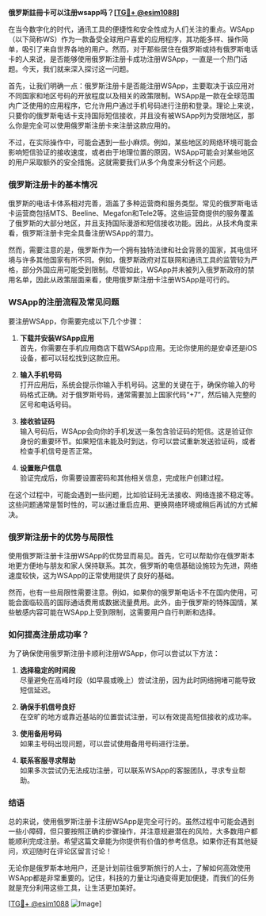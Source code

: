 **俄罗斯註冊卡可以注册wsapp吗？[[TG💪+ @esim1088](https://t.me/s/esim1088)]**

在当今数字化的时代，通讯工具的便捷性和安全性成为人们关注的重点。WSApp（以下简称WS）作为一款备受全球用户喜爱的应用程序，其功能多样、操作简单，吸引了来自世界各地的用户。然而，对于那些居住在俄罗斯或持有俄罗斯电话卡的人来说，是否能够使用俄罗斯注册卡成功注册WSApp，一直是一个热门话题。今天，我们就来深入探讨这一问题。

首先，让我们明确一点：俄罗斯注册卡是否能注册WSApp，主要取决于该应用对不同国家和地区号码的开放程度以及相关的政策限制。WSApp是一款在全球范围内广泛使用的应用程序，它允许用户通过手机号码进行注册和登录。理论上来说，只要你的俄罗斯电话卡支持国际短信接收，并且没有被WSApp列为受限地区，那么你是完全可以使用俄罗斯注册卡来注册这款应用的。

不过，在实际操作中，可能会遇到一些小麻烦。例如，某些地区的网络环境可能会影响短信验证的接收速度，或者由于地理位置的原因，WSApp可能会对某些地区的用户采取额外的安全措施。这就需要我们从多个角度来分析这个问题。

### **俄罗斯注册卡的基本情况**

俄罗斯的电话卡体系相对完善，涵盖了多种运营商和服务类型。常见的俄罗斯电话卡运营商包括MTS、Beeline、Megafon和Tele2等。这些运营商提供的服务覆盖了俄罗斯的大部分地区，并且支持国际漫游和短信接收功能。因此，从技术角度来看，俄罗斯注册卡完全具备注册WSApp的潜力。

然而，需要注意的是，俄罗斯作为一个拥有独特法律和社会背景的国家，其电信环境与许多其他国家有所不同。例如，俄罗斯政府对互联网和通讯工具的监管较为严格，部分外国应用可能受到限制。尽管如此，WSApp并未被列入俄罗斯政府的禁用名单，因此从政策层面来看，使用俄罗斯注册卡注册WSApp是可行的。

### **WSApp的注册流程及常见问题**

要注册WSApp，你需要完成以下几个步骤：

1. **下载并安装WSApp应用**  
   首先，你需要在手机应用商店下载WSApp应用。无论你使用的是安卓还是iOS设备，都可以轻松找到这款应用。

2. **输入手机号码**  
   打开应用后，系统会提示你输入手机号码。这里的关键在于，确保你输入的号码格式正确。对于俄罗斯号码，通常需要加上国家代码“+7”，然后输入完整的区号和电话号码。

3. **接收验证码**  
   输入号码后，WSApp会向你的手机发送一条包含验证码的短信。这是验证你身份的重要环节。如果短信未能及时到达，你可以尝试重新发送验证码，或者检查手机信号是否正常。

4. **设置账户信息**  
   验证完成后，你需要设置密码和其他相关信息，完成账户创建过程。

在这个过程中，可能会遇到一些问题，比如验证码无法接收、网络连接不稳定等。这些问题通常是暂时性的，可以通过重启应用、更换网络环境或稍后再试的方式解决。

### **俄罗斯注册卡的优势与局限性**

使用俄罗斯注册卡注册WSApp的优势显而易见。首先，它可以帮助你在俄罗斯本地更方便地与朋友和家人保持联系。其次，俄罗斯的电信基础设施较为先进，网络速度较快，这为WSApp的正常使用提供了良好的基础。

然而，也有一些局限性需要注意。例如，如果你的俄罗斯电话卡不在国内使用，可能会面临较高的国际通话费用或数据流量费用。此外，由于俄罗斯的特殊国情，某些敏感内容可能在WSApp上受到限制，这需要用户自行判断和选择。

### **如何提高注册成功率？**

为了确保使用俄罗斯注册卡顺利注册WSApp，你可以尝试以下方法：

1. **选择稳定的时间段**  
   尽量避免在高峰时段（如早晨或晚上）尝试注册，因为此时网络拥堵可能导致短信延迟。

2. **确保手机信号良好**  
   在空旷的地方或靠近基站的位置尝试注册，可以有效提高短信接收的成功率。

3. **使用备用号码**  
   如果主号码出现问题，可以尝试使用备用号码进行注册。

4. **联系客服寻求帮助**  
   如果多次尝试仍无法成功注册，可以联系WSApp的客服团队，寻求专业帮助。

### **结语**

总的来说，使用俄罗斯注册卡注册WSApp是完全可行的。虽然过程中可能会遇到一些小障碍，但只要按照正确的步骤操作，并注意规避潜在的风险，大多数用户都能顺利完成注册。希望这篇文章能为你提供有价值的参考信息。如果你还有其他疑问，欢迎随时在评论区留言讨论！

无论你是俄罗斯本地用户，还是计划前往俄罗斯旅行的人士，了解如何高效使用WSApp都是非常重要的。记住，科技的力量让沟通变得更加便捷，而我们的任务就是充分利用这些工具，让生活更加美好。

[[TG💪+ @esim1088](https://t.me/s/esim1088) ![Image](https://i.postimg.cc/4NQfJmqS/Snipaste-2025-05-13-00-14-12.png)]